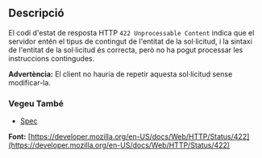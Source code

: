## Descripció

El codi d'estat de resposta HTTP `422 Unprocessable Content` indica que el servidor entén el tipus de contingut de l'entitat de la sol·licitud, i la sintaxi de l'entitat de la sol·licitud és correcta, però no ha pogut processar les instruccions contingudes.

<aside class="warning"><strong>Advertència:</strong> El client no hauria de repetir aquesta sol·licitud sense modificar-la.</aside>

### Vegeu També

- [Spec](https://www.rfc-editor.org/rfc/rfc9110#status.422)

**Font:** [https://developer.mozilla.org/en-US/docs/Web/HTTP/Status/422](https://developer.mozilla.org/en-US/docs/Web/HTTP/Status/422)
